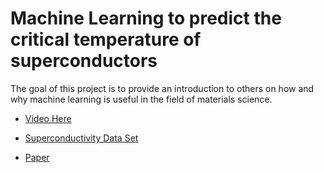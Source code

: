 # Machine Learning to predict the critical temperature of superconductors

The goal of this project is to provide an introduction to others on how and why machine learning is useful in the field of materials science. 


* [Video Here](https://www.youtube.com/watch?v=ev07NiqeeUM&t)

* [Superconductivity Data Set](https://archive.ics.uci.edu/ml/datasets/Superconductivty+Data)
* [Paper](https://www.nature.com/articles/s41524-018-0085-8.pdf)

